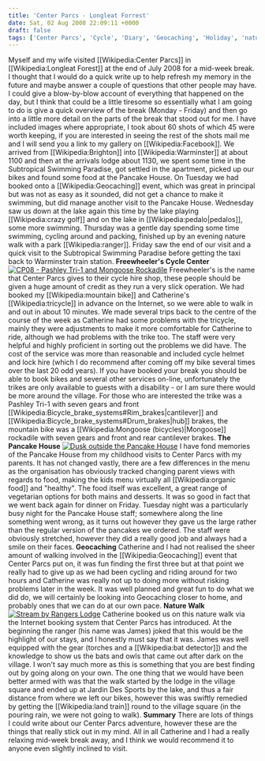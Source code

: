 ```yaml
---
title: 'Center Parcs - Longleat Forrest'
date: Sat, 02 Aug 2008 22:09:11 +0000
draft: false
tags: ['Center Parcs', 'Cycle', 'Diary', 'Geocaching', 'Holiday', 'nature', 'Pancake House']
---
```


Myself and my wife visited \[\[Wikipedia:Center Parcs\]\] in \[\[Wikipedia:Longleat Forest\]\] at the end of July 2008 for a mid-week break. I thought that I would do a quick write up to help refresh my memory in the future and maybe answer a couple of questions that other people may have. I could give a blow-by-blow account of everything that happened on the day, but I think that could be a little tiresome so essentially what I am going to do is give a quick overview of the break (Monday - Friday) and then go into a little more detail on the parts of the break that stood out for me. I have included images where appropriate, I took about 60 shots of which 45 were worth keeping, if you are interested in seeing the rest of the shots mail me and I will send you a link to my gallery on \[\[Wikipedia:Facebook\]\]. We arrived from \[\[Wikipedia:Brighton\]\] into \[\[Wikipedia:Warminster\]\] at about 1100 and then at the arrivals lodge about 1130, we spent some time in the Subtropical Swimming Paradise, got settled in the apartment, picked up our bikes and found some food at the Pancake House. On Tuesday we had booked onto a \[\[Wikipedia:Geocaching\]\] event, which was great in principal but was not as easy as it sounded, did not get a chance to make it swimming, but did manage another visit to the Pancake House. Wednesday saw us down at the lake again this time by the lake playing \[\[Wikipedia:crazy golf\]\] and on the lake in \[\[Wikipedia:pedalo|pedalos\]\], some more swimming. Thursday was a gentle day spending some time swimming, cycling around and packing, finished up by an evening nature walk with a park \[\[Wikipedia:ranger\]\]. Friday saw the end of our visit and a quick visit to the Subtropical Swimming Paradise before getting the taxi back to Warminster train station. **Freewheeler's Cycle Center** [![](/uploads/2008/08/bikes-150x150.jpg "CP08 - Pashley Tri-1 and Mongoose Rockadile")](/uploads/2008/08/bikes.jpg) Freewheeler's is the name that Center Parcs gives to their cycle hire shop, these people should be given a huge amount of credit as they run a very slick operation. We had booked my \[\[Wikipedia:mountain bike\]\] and Catherine's \[\[Wikipedia:tricycle\]\] in advance on the Internet, so we were able to walk in and out in about 10 minutes. We made several trips back to the centre of the course of the week as Catherine had some problems with the tricycle, mainly they were adjustments to make it more comfortable for Catherine to ride, although we had problems with the trike too. The staff were very helpful and highly proficient in sorting out the problems we did have. The cost of the service was more than reasonable and included cycle helmet and lock hire (which I do recommend after coming off my bike several times over the last 20 odd years). If you have booked your break you should be able to book bikes and several other services on-line, unfortunately the trikes are only available to guests with a disability - or I am sure there would be more around the village. For those who are interested the trike was a Pashley Tri-1 with seven gears and front \[\[Wikipedia:Bicycle\_brake\_systems#Rim\_brakes|cantilever\]\] and \[\[Wikipedia:Bicycle\_brake\_systems#Drum\_brakes|hub\]\] brakes, the mountain bike was a \[\[Wikipedia:Mongoose (bicycles)|Mongoose\]\] rockadile with seven gears and front and rear cantilever brakes. **The Pancake House** [![Dusk outside the Pancake House](/uploads/2008/08/outsidepancakehouse-150x150.jpg "CP08 - Dusk outside the Pancake House")](/uploads/2008/08/outsidepancakehouse.jpg) I have fond memories of the Pancake House from my childhood visits to Center Parcs with my parents. It has not changed vastly, there are a few differences in the menu as the organisation has obviously tracked changing parent views with regards to food, making the kids menu virtually all \[\[Wikipedia:organic food\]\] and "healthy". The food itself was excellent, a great range of vegetarian options for both mains and desserts. It was so good in fact that we went back again for dinner on Friday. Tuesday night was a particularly busy night for the Pancake House staff; somewhere along the line something went wrong, as it turns out however they gave us the large rather than the regular version of the pancakes we ordered. The staff were obviously stretched, however they did a really good job and always had a smile on their faces. **Geocaching** Catherine and I had not realised the sheer amount of walking involved in the \[\[Wikipedia:Geocaching\]\] event that Center Parcs put on, it was fun finding the first three but at that point we really had to give up as we had been cycling and riding around for two hours and Catherine was really not up to doing more without risking problems later in the week. It was well planned and great fun to do what we did do, we will certainly be looking into Geocaching closer to home, and probably ones that we can do at our own pace. **Nature Walk** [![Stream by Rangers Lodge](/uploads/2008/08/streambyrangerslodge-150x150.jpg "CP08 - Stream by Rangers Lodge")](/uploads/2008/08/streambyrangerslodge.jpg) Catherine booked us on this nature walk via the Internet booking system that Center Parcs has introduced. At the beginning the ranger (his name was James) joked that this would be the highlight of our stays, and I honestly must say that it was. James was well equipped with the gear (torches and a \[\[Wikipedia:bat detector\]\]) and the knowledge to show us the bats and owls that came out after dark on the village. I won't say much more as this is something that you are best finding out by going along on your own. The one thing that we would have been better armed with was that the walk started by the lodge in the village square and ended up at Jardin Des Sports by the lake, and thus a fair distance from where we left our bikes, however this was swiftly remedied by getting the \[\[Wikipedia:land train\]\] round to the village square (in the pouring rain, we were not going to walk). **Summary** There are lots of things I could write about our Center Parcs adventure, however these are the things that really stick out in my mind. All in all Catherine and I had a really relaxing mid-week break away, and I think we would recommend it to anyone even slightly inclined to visit.